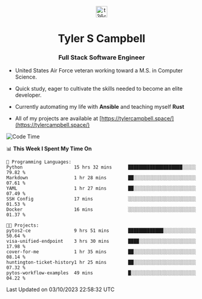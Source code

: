 <p align="center">
<a href="https://www.linkedin.com/in/t36campbell" target="blank"><img align="center" src="https://ik.imagekit.io/t36campbell/Portfolio/linkedin.png.original_m8bbGgPh6.png" alt="t36campbell" height="30" width="30" /></a>
</p>
<h1 align="center">Tyler S Campbell</h1>
<h3 align="center">Full Stack Software Engineer</h3>

* United States Air Force veteran working toward a M.S. in Computer Science.

* Quick study, eager to cultivate the skills needed to become an elite developer.

* Currently automating my life with **Ansible** and teaching myself **Rust**

* All of my projects are available at [https://tylercampbell.space/](https://tylercampbell.space/)

<!--START_SECTION:waka-->
![Code Time](http://img.shields.io/badge/Code%20Time-2%2C859%20hrs%2026%20mins-blue)

📊 **This Week I Spent My Time On** 

```text
💬 Programming Languages: 
Python                   15 hrs 32 mins      ████████████████████░░░░░   79.82 % 
Markdown                 1 hr 28 mins        ██░░░░░░░░░░░░░░░░░░░░░░░   07.61 % 
YAML                     1 hr 27 mins        ██░░░░░░░░░░░░░░░░░░░░░░░   07.49 % 
SSH Config               17 mins             ░░░░░░░░░░░░░░░░░░░░░░░░░   01.53 % 
Docker                   16 mins             ░░░░░░░░░░░░░░░░░░░░░░░░░   01.37 % 

🐱‍💻 Projects: 
pytos2-ce                9 hrs 51 mins       █████████████░░░░░░░░░░░░   50.64 % 
visa-unified-endpoint    3 hrs 30 mins       ████░░░░░░░░░░░░░░░░░░░░░   17.98 % 
cover-for-me             1 hr 35 mins        ██░░░░░░░░░░░░░░░░░░░░░░░   08.14 % 
huntington-ticket-history1 hr 25 mins        ██░░░░░░░░░░░░░░░░░░░░░░░   07.32 % 
pytos-workflow-examples  49 mins             █░░░░░░░░░░░░░░░░░░░░░░░░   04.22 % 
```


 Last Updated on 03/10/2023 22:58:32 UTC
<!--END_SECTION:waka-->
